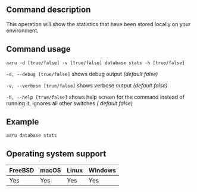 ## Command description

This operation will show the statistics that have been stored locally on your environment.

## Command usage

```aaru -d [true/false] -v [true/false] database stats -h [true/false]```

```-d, --debug [true/false]``` shows debug output *(default false)*

```-v, --verbose [true/false]``` shows verbose output *(default false)*

```-h, --help [true/false]``` shows help screen for the command instead of running it, ignores all other switches *(
default false)*

## Example

```aaru database stats```

## Operating system support

| FreeBSD | macOS | Linux | Windows |
|---|---|---|---|
| Yes | Yes | Yes | Yes |